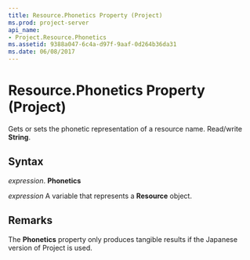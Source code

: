 ```yaml
---
title: Resource.Phonetics Property (Project)
ms.prod: project-server
api_name:
- Project.Resource.Phonetics
ms.assetid: 9388a047-6c4a-d97f-9aaf-0d264b36da31
ms.date: 06/08/2017
---
```



# Resource.Phonetics Property (Project)

Gets or sets the phonetic representation of a resource name. Read/write  **String**.


## Syntax

 _expression_. **Phonetics**

 _expression_ A variable that represents a **Resource** object.


## Remarks

The  **Phonetics** property only produces tangible results if the Japanese version of Project is used.


